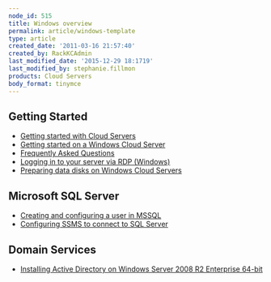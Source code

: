```yaml
---
node_id: 515
title: Windows overview
permalink: article/windows-template
type: article
created_date: '2011-03-16 21:57:40'
created_by: RackKCAdmin
last_modified_date: '2015-12-29 18:1719'
last_modified_by: stephanie.fillmon
products: Cloud Servers
body_format: tinymce
---
```


Getting Started
---------------

-   [Getting started with Cloud
    Servers](http://www.rackspace.com/knowledge_center/getting-started/cloud-servers "Getting Started with Cloud Servers")
-   [Getting started on a Windows Cloud
    Server](http://www.rackspace.com/knowledge_center/article/getting-started-on-a-windows-cloud-server "Getting Started on a Windows Cloud Server")
-   [Frequently Asked
    Questions](https://admin.rackspace.com/knowledge_center/article/cloud-servers-faqs "Frequently Asked Questions")
-   [Logging in to your server via RDP
    (Windows)](http://www.rackspace.com/knowledge_center/article/log-in-to-your-server-via-rdp-windows "Logging in to Your Server via RDP (Windows)")
-   [Preparing data disks on Windows Cloud
    Servers](http://www.rackspace.com/knowledge_center/article/preparing-data-disks-on-windows-cloud-servers)

Microsoft SQL Server
--------------------

-   [Creating and configuring a user in
    MSSQL](http://www.rackspace.com/knowledge_center/article/creating-and-configuring-a-user-in-mssql "Creating and Configuring a User in MSSQL")
-   [Configuring SSMS to connect to SQL
    Server](https://www.rackspace.com/knowledge_center/article/configuring-remote-ssms-on-windows-server-2008-or-2012-r2 "Configuring SSMS to connect to SQL Server")

Domain Services
---------------

-   [Installing Active Directory on Windows Server 2008 R2 Enterprise
    64-bit](http://www.rackspace.com/knowledge_center/article/installing-active-directory-domain-services-on-windows-server-2008-r2-enterprise-64-bit "Installing Active Directory on Windows Server 2008 R2 Enterprise 64-bit")


